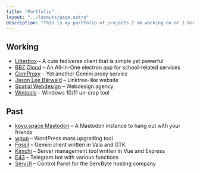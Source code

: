 ```yaml
---
title: "Portfolio"
layout: "../layouts/page.astro"
description: "This is my portfolio of projects I am working on or I have worked on."
---
```


## Working
* [Litterbox](https://litterbox.koyu.space) – A cute fediverse client that is simple yet powerful
* [BBZ Cloud](https://github.com/koyuawsmbrtn/bbz-cloud) – An All-In-One electron app for school-related services
* [GemProxy](https://gemproxy.koyu.space) – Yet another Gemini proxy service
* [Jason Lee Bärwald](https://jasonb.de) – Linktree-like website
* [Spatial Webdesign](https://spatialwebdesign.com) – Webdesign agency
* [Wintools](https://wintools.koyu.space) – Windows 10/11 un-crap tool

## Past
* [koyu.space Mastodon](https://koyu.space) – A Mastodon instance to hang out with your friends
* [wpup](https://github.com/koyuspace/wpup) – WordPress mass upgrading tool
* [Fossil](https://fossil.koyu.space) – Gemini client written in Vala and GTK
* [Kimchi](https://github.com/koyuspace/kimchi) – Server management tool written in Vue and Express
* [E43](https://github.com/koyuspace/e43) – Telegram bot with various functions
* [ServUI](https://servbyte.eu) – Control Panel for the ServByte hosting company